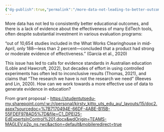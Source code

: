```yaml
---
{"dg-publish":true,"permalink":"/more-data-not-leading-to-better-outcomes/"}
---
```


More data has not led to consistently better educational outcomes, and there is a lack of evidence about the effectiveness of many EdTech tools, often despite substantial investment in various evaluation programs:  

“out of 10,654 studies included in the What Works Clearinghouse in mid-April, only 188—less than 2 percent—concluded that a product had strong or moderate evidence of effectiveness.” (García et al., 2020)

This issue has led to calls for evidence standards in Australian education (Loble and Hawcroft, 2022), but decades of effort in using controlled experiments has often led to inconclusive results (Thomas, 2021), and claims that “The research we have is not the research we need” (Reeves and Lin, 2020). How can we work towards a more effective use of data to generate evidence in education? 


From grant proposal - https://studentutsedu-my.sharepoint.com/:w:/r/personal/kirsty_kitto_uts_edu_au/_layouts/15/doc2.aspx?sourcedoc=%7B7170494E-66DF-4ABE-B15B-55FDEF978AD5%7D&file=C1_DPEI25-EdExpertsInControl%201.docx&wdOrigin=TEAMS-MAGLEV.p2p_ns.rwc&action=default&mobileredirect=true
